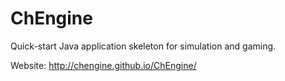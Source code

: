 # ChEngine
Quick-start Java application skeleton for simulation and gaming.

Website: http://chengine.github.io/ChEngine/
